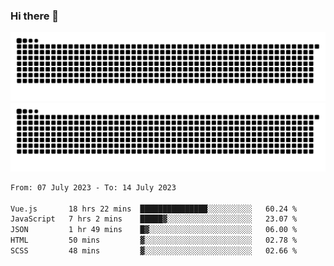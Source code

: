 ### Hi there 👋

![GitHub Snake Light](https://raw.githubusercontent.com/jichangee/jichangee/output/github-snake.svg#gh-light-mode-only)
![GitHub Snake dark](https://raw.githubusercontent.com/jichangee/jichangee/output/github-snake-dark.svg#gh-dark-mode-only)

<!--START_SECTION:waka-->

```txt
From: 07 July 2023 - To: 14 July 2023

Vue.js       18 hrs 22 mins  ███████████████░░░░░░░░░░   60.24 %
JavaScript   7 hrs 2 mins    █████▓░░░░░░░░░░░░░░░░░░░   23.07 %
JSON         1 hr 49 mins    █▓░░░░░░░░░░░░░░░░░░░░░░░   06.00 %
HTML         50 mins         ▓░░░░░░░░░░░░░░░░░░░░░░░░   02.78 %
SCSS         48 mins         ▓░░░░░░░░░░░░░░░░░░░░░░░░   02.66 %
```

<!--END_SECTION:waka-->

<!--
![GitHub Snake Light](github-snake.svg#gh-light-mode-only)
![GitHub Snake dark](github-snake-dark.svg#gh-dark-mode-only)
-->

<!--
**jichangee/jichangee** is a ✨ _special_ ✨ repository because its `README.md` (this file) appears on your GitHub profile.

Here are some ideas to get you started:

- 🔭 I’m currently working on ...
- 🌱 I’m currently learning ...
- 👯 I’m looking to collaborate on ...
- 🤔 I’m looking for help with ...
- 💬 Ask me about ...
- 📫 How to reach me: ...
- 😄 Pronouns: ...
- ⚡ Fun fact: ...
-->
